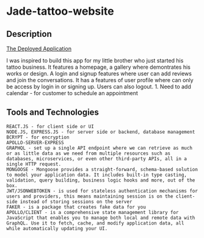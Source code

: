 # Jade-tattoo-website

## Description

[The Deployed Application](https://tranquil-thicket-54252.herokuapp.com/)

I was inspired to build this app for my little brother who just started his tattoo business. It features a homepage, a gallery where demontrates his works or design. A login and signup features where user can add reviews and join the conversations. It has a features of user profile where can only be access by login in or signing up. Users can also logout.
     1. Need to add calendar - for customer to schedule an appointment

## Tools and Technologies

    REACT.JS - for client side or UI
    NODE.JS, EXPRESS.JS - for server side or backend, database management
    BCRYPT - for encryption
    APOLLO-SERVER-EXPRESS 
    GRAPHQL - set up a single API endpoint where we can retrieve as much or as little data as we need from multiple resources such as databases, microservices, or even other third-party APIs, all in a single HTTP request.
    MONGOOSE - Mongoose provides a straight-forward, schema-based solution to model your application data. It includes built-in type casting, validation, query building, business logic hooks and more, out of the box.
    JWT/JSONWEBTOKEN - is used for stateless authentication mechanisms for users and providers, this means maintaining session is on the client-side instead of storing sessions on the server
    FAKER - is a package that creates fake data for you
    APOLLO/CLIENT - is a comprehensive state management library for JavaScript that enables you to manage both local and remote data with GraphQL. Use it to fetch, cache, and modify application data, all while automatically updating your UI.